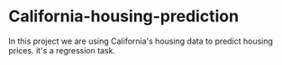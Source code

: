 # California-housing-prediction
In this project we are using California's housing data to predict housing prices. it's a regression task.
